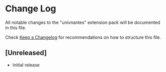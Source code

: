 # Change Log

All notable changes to the "univnantes" extension pack will be documented in this file.

Check [Keep a Changelog](http://keepachangelog.com/) for recommendations on how to structure this file.

## [Unreleased]

- Initial release
